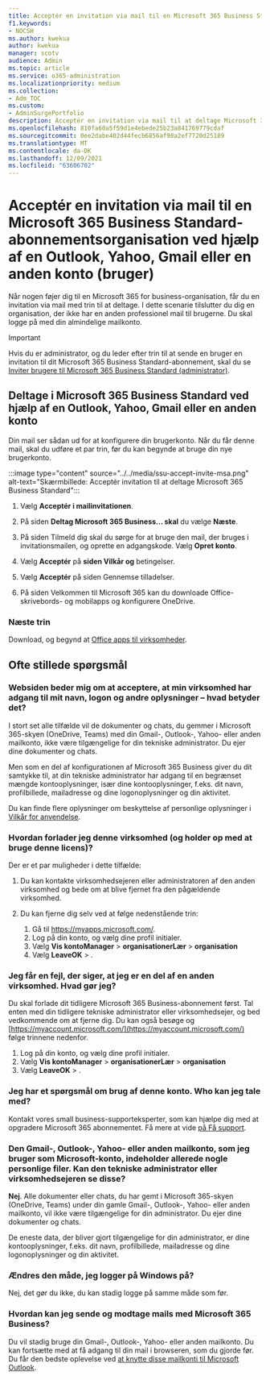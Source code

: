 ```yaml
---
title: Acceptér en invitation via mail til en Microsoft 365 Business Standard-abonnementsorganisation ved hjælp af en Outlook, Yahoo, Gmail eller en anden konto (bruger)
f1.keywords:
- NOCSH
ms.author: kwekua
author: kwekua
manager: scotv
audience: Admin
ms.topic: article
ms.service: o365-administration
ms.localizationpriority: medium
ms.collection:
- Adm_TOC
ms.custom:
- AdminSurgePortfolio
description: Acceptér en invitation via mail til at deltage Microsoft 365 Business Standard en organisation ved hjælp Outlook, Yahoo, Gmail eller en anden konto.
ms.openlocfilehash: 810fa60a5f59d1e4ebede25b23a841769779cdaf
ms.sourcegitcommit: 0ee2dabe402d44fecb6856af98a2ef7720d25189
ms.translationtype: MT
ms.contentlocale: da-DK
ms.lasthandoff: 12/09/2021
ms.locfileid: "63606702"
---
```

# <a name="accept-an-email-invitation-to-a-microsoft-365-business-standard-subscription-organization-using-an-outlook-yahoo-gmail-or-other-account-user"></a>Acceptér en invitation via mail til en Microsoft 365 Business Standard-abonnementsorganisation ved hjælp af en Outlook, Yahoo, Gmail eller en anden konto (bruger)

Når nogen føjer dig til en Microsoft 365 for business-organisation, får du en invitation via mail med trin til at deltage. I dette scenarie tilslutter du dig en organisation, der ikke har en anden professionel mail til brugerne. Du skal logge på med din almindelige mailkonto.

> [!IMPORTANT]
> Hvis du er administrator, og du leder efter trin til at sende en bruger en invitation til dit Microsoft 365 Business Standard-abonnement, skal du se [Inviter brugere til Microsoft 365 Business Standard (administrator)](admin-invite-business-standard.md).

## <a name="join-a-microsoft-365-business-standard-organization-using-an-outlook-yahoo-gmail-or-other-account"></a>Deltage i Microsoft 365 Business Standard ved hjælp af en Outlook, Yahoo, Gmail eller en anden konto

Din mail ser sådan ud for at konfigurere din brugerkonto. Når du får denne mail, skal du udføre et par trin, før du kan begynde at bruge din nye brugerkonto.

:::image type="content" source="../../media/ssu-accept-invite-msa.png" alt-text="Skærmbillede: Acceptér invitation til at deltage Microsoft 365 Business Standard":::

1. Vælg **Acceptér i mailinvitationen**.

2. På siden **Deltag Microsoft 365 Business... skal** du vælge **Næste**.

3. På siden Tilmeld dig skal du sørge for at bruge den mail, der bruges i invitationsmailen, og oprette en adgangskode. Vælg **Opret konto**.

4. Vælg **Acceptér** på **siden Vilkår og** betingelser.

5. Vælg **Acceptér** på siden Gennemse tilladelser.

6. På siden Velkommen til Microsoft 365 kan du downloade Office-skrivebords- og mobilapps og konfigurere OneDrive.

### <a name="next-steps"></a>Næste trin

Download, og begynd at [Office apps til virksomheder](https://support.microsoft.com/office/install-office-apps-from-office-365-dcf2d841-dac7-455b-9a77-fc8f7ee92702).

## <a name="frequently-asked-questions"></a>Ofte stillede spørgsmål

### <a name="the-webpage-is-asking-me-to-agree-that-my-business-has-access-to-my-name-sign-in-and-other-information--what-does-that-mean"></a>Websiden beder mig om at acceptere, at min virksomhed har adgang til mit navn, logon og andre oplysninger – hvad betyder det?

I stort set alle tilfælde vil de dokumenter og chats, du gemmer i Microsoft 365-skyen (OneDrive, Teams) med din Gmail-, Outlook-, Yahoo- eller anden mailkonto, ikke være tilgængelige for  din tekniske administrator. Du ejer dine dokumenter og chats.

Men som en del af konfigurationen af Microsoft 365 Business giver du dit samtykke til, at din tekniske administrator har adgang til en begrænset mængde kontooplysninger, især dine kontooplysninger, f.eks. dit navn, profilbillede, mailadresse og dine logonoplysninger og din aktivitet.

Du kan finde flere oplysninger om beskyttelse af personlige oplysninger i [Vilkår for anvendelse](https://ssu.office.com/terms/en-US/smb_eula.txt).

### <a name="how-can-i-leave-this-business-and-stop-using-this-license"></a>Hvordan forlader jeg denne virksomhed (og holder op med at bruge denne licens)?

Der er et par muligheder i dette tilfælde:  

1. Du kan kontakte virksomhedsejeren eller administratoren af den anden virksomhed og bede om at blive fjernet fra den pågældende virksomhed.

2. Du kan fjerne dig selv ved at følge nedenstående trin:

    1. Gå til https://myapps.microsoft.com/.
    2. Log på din konto, og vælg dine profil initialer.
    3. Vælg **Vis kontoManager** >  **organisationerLær** >  **organisation**
    4. Vælg **LeaveOK** > .

### <a name="im-getting-an-error-saying-im-part-of-another-business--what-do-i-do"></a>Jeg får en fejl, der siger, at jeg er en del af en anden virksomhed.  Hvad gør jeg?

Du skal forlade dit tidligere Microsoft 365 Business-abonnement først. Tal enten med din tidligere tekniske administrator eller virksomhedsejer, og bed vedkommende om at fjerne dig. Du kan også besøge og [https://myaccount.microsoft.com/](https://myaccount.microsoft.com/) følge trinnene nedenfor.

1. Log på din konto, og vælg dine profil initialer.
2. Vælg **Vis kontoManager** >  **organisationerLær** >  **organisation**
3. Vælg **LeaveOK** > .

### <a name="i-have-a-question-about-using-this-account-who-can-i-talk-to"></a>Jeg har et spørgsmål om brug af denne konto. Who kan jeg tale med?

Kontakt vores small business-supporteksperter, som kan hjælpe dig med at opgradere Microsoft 365 abonnementet. Få mere at vide [på Få support](../get-help-support.md).

### <a name="the-gmail-outlook-yahoo-or-other-email-account-that-im-using-as-a-microsoft-account-already-has-some-personal-files-in-it-can-the-technical-administrator-or-business-owner-see-these"></a>Den Gmail-, Outlook-, Yahoo- eller anden mailkonto, som jeg bruger som Microsoft-konto, indeholder allerede nogle personlige filer. Kan den tekniske administrator eller virksomhedsejeren se disse?

**Nej**. Alle dokumenter eller chats, du har gemt i Microsoft 365-skyen (OneDrive, Teams) under din gamle Gmail-, Outlook-, Yahoo- eller anden mailkonto, vil ikke være  tilgængelige for din administrator.  Du ejer dine dokumenter og chats.

De eneste data, der bliver gjort tilgængelige for din administrator, er dine kontooplysninger, f.eks. dit navn, profilbillede, mailadresse og dine logonoplysninger og din aktivitet.

### <a name="does-the-way-i-login-to-windows-change"></a>Ændres den måde, jeg logger på Windows på?

Nej, det gør du ikke, du kan stadig logge på samme måde som før.

### <a name="how-can-i-send-and-receive-emails-with-microsoft-365-business"></a>Hvordan kan jeg sende og modtage mails med Microsoft 365 Business?

Du vil stadig bruge din Gmail-, Outlook-, Yahoo- eller anden mailkonto.  Du kan fortsætte med at få adgang til din mail i browseren, som du gjorde før. Du får den bedste oplevelse ved [at knytte disse mailkonti til Microsoft Outlook](https://support.microsoft.com/office/add-an-email-account-to-outlook-6e27792a-9267-4aa4-8bb6-c84ef146101b).
